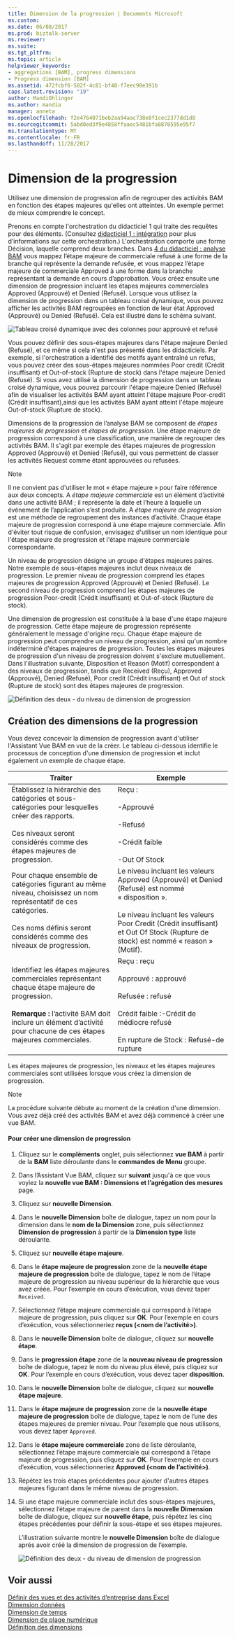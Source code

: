 ```yaml
---
title: Dimension de la progression | Documents Microsoft
ms.custom: 
ms.date: 06/08/2017
ms.prod: biztalk-server
ms.reviewer: 
ms.suite: 
ms.tgt_pltfrm: 
ms.topic: article
helpviewer_keywords:
- aggregations [BAM], progress dimensions
- Progress dimension [BAM]
ms.assetid: 472fcbf6-502f-4c81-bf48-f7eec98e391b
caps.latest.revision: "19"
author: MandiOhlinger
ms.author: mandia
manager: anneta
ms.openlocfilehash: f2e4764071beb2aa94aac738e8f1cec2377dd1d8
ms.sourcegitcommit: 5abd0ed3f9e4858ffaaec5481bfa8878595e95f7
ms.translationtype: MT
ms.contentlocale: fr-FR
ms.lasthandoff: 11/28/2017
---
```

# <a name="progress-dimension"></a>Dimension de la progression
Utilisez une dimension de progression afin de regrouper des activités BAM en fonction des étapes majeures qu'elles ont atteintes. Un exemple permet de mieux comprendre le concept.  
  
 Prenons en compte l'orchestration du didacticiel 1 qui traite des requêtes pour des éléments. (Consultez [didacticiel 1 : intégration](../core/tutorial-1-enterprise-application-integration.md) pour plus d’informations sur cette orchestration.) L'orchestration comporte une forme Décision, laquelle comprend deux branches. Dans [4 du didacticiel : analyse BAM](http://msdn.microsoft.com/library/81d5e768-f8a6-4eb0-8e6c-64db47455476) vous mappez l’étape majeure de commerciale refusé à une forme de la branche qui représente la demande refusée, et vous mappez l’étape majeure de commerciale Approved à une forme dans la branche représentant la demande en cours d’approbation. Vous créez ensuite une dimension de progression incluant les étapes majeures commerciales Approved (Approuvé) et Denied (Refusé). Lorsque vous utilisez la dimension de progression dans un tableau croisé dynamique, vous pouvez afficher les activités BAM regroupées en fonction de leur état Approved (Approuvé) ou Denied (Refusé). Cela est illustré dans le schéma suivant.  
  
 ![Tableau croisé dynamique avec des colonnes pour approuvé et refusé](../core/media/bts-view-with-approved-denieds.gif "bts_view-avec-approuvé-refus")  
  
 Vous pouvez définir des sous-étapes majeures dans l'étape majeure Denied (Refusé), et ce même si cela n'est pas présenté dans les didacticiels. Par exemple, si l'orchestration a identifié des motifs ayant entraîné un refus, vous pouvez créer des sous-étapes majeures nommées Poor credit (Crédit insuffisant) et Out-of-stock (Rupture de stock) dans l'étape majeure Denied (Refusé). Si vous avez utilisé la dimension de progression dans un tableau croisé dynamique, vous pouvez parcourir l'étape majeure Denied (Refusé) afin de visualiser les activités BAM ayant atteint l'étape majeure Poor-credit (Crédit insuffisant),ainsi que les activités BAM ayant atteint l'étape majeure Out-of-stock (Rupture de stock).  
  
 Dimensions de la progression de l’analyse BAM se composent de *étapes majeures de progression* et *étapes de progression*. Une étape majeure de progression correspond à une classification, une manière de regrouper des activités BAM. Il s'agit par exemple des étapes majeures de progression Approved (Approuvé) et Denied (Refusé), qui vous permettent de classer les activités Request comme étant approuvées ou refusées.  
  
> [!NOTE]
>  Il ne convient pas d'utiliser le mot « étape majeure » pour faire référence aux deux concepts. A *étape majeure commerciale* est un élément d’activité dans une activité BAM ; il représente la date et l’heure à laquelle un événement de l’application s’est produite. A *étape majeure de progression* est une méthode de regroupement des instances d’activité. Chaque étape majeure de progression correspond à une étape majeure commerciale. Afin d'éviter tout risque de confusion, envisagez d'utiliser un nom identique pour l'étape majeure de progression et l'étape majeure commerciale correspondante.  
  
 Un niveau de progression désigne un groupe d'étapes majeures paires. Notre exemple de sous-étapes majeures inclut deux niveaux de progression. Le premier niveau de progression comprend les étapes majeures de progression Approved (Approuvé) et Denied (Refusé). Le second niveau de progression comprend les étapes majeures de progression Poor-credit (Crédit insuffisant) et Out-of-stock (Rupture de stock).  
  
 Une dimension de progression est constituée à la base d'une étape majeure de progression. Cette étape majeure de progression représente généralement le message d'origine reçu. Chaque étape majeure de progression peut comprendre un niveau de progression, ainsi qu'un nombre indéterminé d'étapes majeures de progression. Toutes les étapes majeures de progression d'un niveau de progression doivent s'exclure mutuellement. Dans l'illustration suivante, Disposition et Reason (Motif) correspondent à des niveaux de progression, tandis que Received (Reçu), Approved (Approuvé), Denied (Refusé), Poor credit (Crédit insuffisant) et Out of stock (Rupture de stock) sont des étapes majeures de progression.  
  
 ![Définition des deux &#45; du niveau de dimension de progression](../core/media/bts-progress-dimension-two-levelss.gif "bts_progress-dimension-2-levelss")  
  
## <a name="how-to-create-progress-dimensions"></a>Création des dimensions de la progression  
 Vous devez concevoir la dimension de progression avant d'utiliser l'Assistant Vue BAM en vue de la créer. Le tableau ci-dessous identifie le processus de conception d'une dimension de progression et inclut également un exemple de chaque étape.  
  
|Traiter|Exemple|  
|-------------|-------------|  
|Établissez la hiérarchie des catégories et sous-catégories pour lesquelles créer des rapports.<br /><br /> Ces niveaux seront considérés comme des étapes majeures de progression.|Reçu :<br /><br /> -Approuvé<br /><br /> -Refusé<br /><br /> -Crédit faible<br /><br /> -Out Of Stock|  
|Pour chaque ensemble de catégories figurant au même niveau, choisissez un nom représentatif de ces catégories.<br /><br /> Ces noms définis seront considérés comme des niveaux de progression.|Le niveau incluant les valeurs Approved (Approuvé) et Denied (Refusé) est nommé « disposition ».<br /><br /> Le niveau incluant les valeurs Poor Credit (Crédit insuffisant) et Out Of Stock (Rupture de stock) est nommé « reason » (Motif).|  
|Identifiez les étapes majeures commerciales représentant chaque étape majeure de progression.<br /><br /> **Remarque :** l’activité BAM doit inclure un élément d’activité pour chacune de ces étapes majeures commerciales.|Reçu : reçu<br /><br /> Approuvé : approuvé<br /><br /> Refusée : refusé<br /><br /> Crédit faible :-Crédit de médiocre refusé<br /><br /> En rupture de Stock : Refusé-de rupture|  
  
 Les étapes majeures de progression, les niveaux et les étapes majeures commerciales sont utilisées lorsque vous créez la dimension de progression.  
  
> [!NOTE]
>  La procédure suivante débute au moment de la création d'une dimension. Vous avez déjà créé des activités BAM et avez déjà commencé à créer une vue BAM.  
  
#### <a name="to-create-a-progress-dimension"></a>Pour créer une dimension de progression  
  
1.  Cliquez sur le **compléments** onglet, puis sélectionnez **vue BAM** à partir de la **BAM** liste déroulante dans le **commandes de Menu** groupe.  
  
2.  Dans l’Assistant Vue BAM, cliquez sur **suivant** jusqu'à ce que vous voyiez la **nouvelle vue BAM : Dimensions et l’agrégation des mesures** page.  
  
3.  Cliquez sur **nouvelle Dimension**.  
  
4.  Dans le **nouvelle Dimension** boîte de dialogue, tapez un nom pour la dimension dans le **nom de la Dimension** zone, puis sélectionnez **Dimension de progression** à partir de la **Dimension type** liste déroulante.  
  
5.  Cliquez sur **nouvelle étape majeure**.  
  
6.  Dans le **étape majeure de progression** zone de la **nouvelle étape majeure de progression** boîte de dialogue, tapez le nom de l’étape majeure de progression au niveau supérieur de la hiérarchie que vous avez créée. Pour l’exemple en cours d’exécution, vous devez taper `Received`.  
  
7.  Sélectionnez l’étape majeure commerciale qui correspond à l’étape majeure de progression, puis cliquez sur **OK**. Pour l’exemple en cours d’exécution, vous sélectionneriez **reçus (\<nom de l’activité\>)**.  
  
8.  Dans le **nouvelle Dimension** boîte de dialogue, cliquez sur **nouvelle étape**.  
  
9. Dans le **progression étape** zone de la **nouveau niveau de progression** boîte de dialogue, tapez le nom du niveau plus élevé, puis cliquez sur **OK**.  Pour l’exemple en cours d’exécution, vous devez taper **disposition**.  
  
10. Dans le **nouvelle Dimension** boîte de dialogue, cliquez sur **nouvelle étape majeure**.  
  
11. Dans le **étape majeure de progression** zone de la **nouvelle étape majeure de progression** boîte de dialogue, tapez le nom de l’une des étapes majeures de premier niveau. Pour l’exemple que nous utilisons, vous devez taper `Approved`.  
  
12. Dans le **étape majeure commerciale** zone de liste déroulante, sélectionnez l’étape majeure commerciale qui correspond à l’étape majeure de progression, puis cliquez sur **OK**. Pour l’exemple en cours d’exécution, vous sélectionneriez **Approved (\<nom de l’activité\>)**.  
  
13. Répétez les trois étapes précédentes pour ajouter d'autres étapes majeures figurant dans le même niveau de progression.  
  
14. Si une étape majeure commerciale inclut des sous-étapes majeures, sélectionnez l’étape majeure de parent dans la **nouvelle Dimension** boîte de dialogue, cliquez sur **nouvelle étape**, puis répétez les cinq étapes précédentes pour définir la sous-étape et ses étapes majeures.  
  
     L’illustration suivante montre le **nouvelle Dimension** boîte de dialogue après avoir créé la dimension de progression de l’exemple.  
  
     ![Définition des deux &#45; du niveau de dimension de progression](../core/media/bts-progress-dimension-two-levelss.gif "bts_progress-dimension-2-levelss")  
  
## <a name="see-also"></a>Voir aussi  
 [Définir des vues et des activités d’entreprise dans Excel](../core/defining-business-activities-and-views-in-excel.md)   
 [Dimension données](../core/data-dimension.md)   
 [Dimension de temps](../core/time-dimension.md)   
 [Dimension de plage numérique](../core/numeric-range-dimension.md)   
 [Définition des dimensions](../core/defining-dimensions.md)